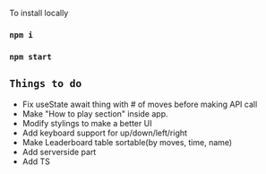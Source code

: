 To install locally

### `npm i`
### `npm start`


## `Things to do`
- Fix useState await thing with # of moves before making API call
- Make "How to play section" inside app.
- Modify stylings to make a better UI
- Add keyboard support for up/down/left/right
- Make Leaderboard table sortable(by moves, time, name)
- Add serverside part
- Add TS